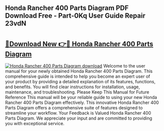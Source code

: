 ## Honda Rancher 400 Parts Diagram PDF Download Free - Part-0Kq User Guide Repair 23vdN

# <h2><a href="http://dfjm9b.blite.top/?on=Honda+Rancher+400+Parts+Diagram">🔗Download New 👉🔴 Honda Rancher 400 Parts Diagram</a></h2>

[![Honda Rancher 400 Parts Diagram download](https://i.imgur.com/lujVjoI.png)](http://dfjm9b.blite.top/?on=Honda+Rancher+400+Parts+Diagram)
Welcome to the user manual for your newly obtained Honda Rancher 400 Parts Diagram. This comprehensive guide is intended to help you become an expert user of your product by providing a detailed explanation of its features, functions, and benefits. You will find clear instructions for installation, usage, maintenance, and troubleshooting. Please Keep This Manual for Future Reference This manual will be your reliable guide to using your new Honda Rancher 400 Parts Diagram effectively. This innovative Honda Rancher 400 Parts Diagram offers a comprehensive suite of features designed to streamline your workflow. Your Feedback is Valued Honda Rancher 400 Parts Diagram. We appreciate your input and are committed to providing you with exceptional service.
